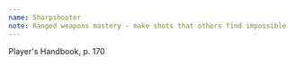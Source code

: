 ```yaml
---
name: Sharpshooter
note: Ranged weapons mastery - make shots that others find impossible
---
```

Player's Handbook, p. 170